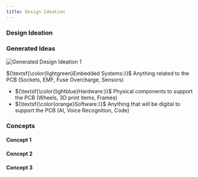 ```yaml
---
title: Design Ideation
---
```


### Design Ideation

### Generated Ideas
![Generated Design Ideation 1](https://github.com/EGR314-Spring2024-Team303/EGR314-Spring2024-Team303.github.io/assets/39510849/75b2595d-4acb-4b2a-b16c-8d92846148a0)


${\textsf{\color{lightgreen}Embedded Systems:}}$ Anything related to the PCB (Sockets, EMF, Fuse Overcharge, Sensors)
* ${\textsf{\color{lightblue}Hardware:}}$ Physical components to support the PCB (Wheels, 3D print items, Frames) 
* ${\textsf{\color{orange}Software:}}$ Anything that will be digital to support the PCB (AI, Voice Recognition, Code)

### Concepts
#### Concept 1
#### Concept 2
#### Concept 3


